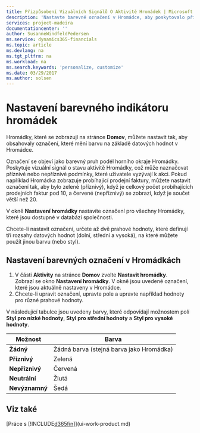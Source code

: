 ```yaml
---
title: Přizpůsobení Vizuálních Signálů O Aktivitě Hromádek | Microsoft Docs
description: 'Nastavte barevné označení v Hromádce, aby poskytovalo přizpůsobený vizuální signál aktivitě hromádky.'
services: project-madeira
documentationcenter: ''
author: SusanneWindfeldPedersen
ms.service: dynamics365-financials
ms.topic: article
ms.devlang: na
ms.tgt_pltfrm: na
ms.workload: na
ms.search.keywords: 'personalize, customize'
ms.date: 03/29/2017
ms.author: solsen
---
```

# <a name="set-up-a-colored-indicator-on-cues"></a>Nastavení barevného indikátoru hromádek
Hromádky, které se zobrazují na stránce **Domov**, můžete nastavit tak, aby obsahovaly označení, které mění barvu na základě datových hodnot v Hromádce.

Označení se objeví jako barevný pruh podél horního okraje Hromádky. Poskytuje vizuální signál o stavu aktivitě Hromádky, což může naznačovat příznivé nebo nepříznivé podmínky, které uživatele vyzývají k akci. Pokud například Hromádka zobrazuje probíhající prodejní faktury, můžete nastavit označení tak, aby bylo zelené (příznivý), když je celkový počet probíhajících prodejních faktur pod 10, a červené (nepříznivý) se zobrazí, když je součet větší než 20.

V okně **Nastavení hromádky** nastavíte označení pro všechny Hromádky, které jsou dostupné v databázi společnosti.

Chcete-li nastavit označení, určete až dvě prahové hodnoty, které definují tři rozsahy datových hodnot (dolní, střední a vysoká), na které můžete použít jinou barvu (nebo styl).

## <a name="to-set-up-colored-indicators-on-cues"></a>Nastavení barevných označení v Hromádkách
1. V části **Aktivity** na stránce **Domov** zvolte **Nastavit hromádky**.  
   Zobrazí se okno **Nastavení hromádky**. V okně jsou uvedené označení, které jsou aktuálně nastaveny v Hromádce.
2. Chcete-li upravit označení, upravte pole a upravte například hodnoty pro různé prahové hodnoty.  

V následující tabulce jsou uvedeny barvy, které odpovídají možnostem polí **Styl pro nízké hodnoty**, **Styl pro střední hodnoty** a **Styl pro vysoké hodnoty**.

| Možnost | Barva |
| --- | --- |
| **Žádný** |Žádná barva (stejná barva jako Hromádka)|
| **Příznivý** |Zelená |
| **Nepříznivý** |Červená |
| **Neutrální** |Žlutá |
| **Nevýznamný** |Šedá |

## <a name="see-also"></a>Viz také
[Práce s [!INCLUDE[d365fin](includes/d365fin_md.md)]](ui-work-product.md)
